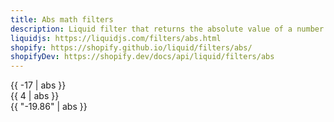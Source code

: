 ```yaml
---
title: Abs math filters
description: Liquid filter that returns the absolute value of a number.
liquidjs: https://liquidjs.com/filters/abs.html
shopify: https://shopify.github.io/liquid/filters/abs/
shopifyDev: https://shopify.dev/docs/api/liquid/filters/abs
---
```

{{ -17 | abs }}  
{{ 4 | abs }}  
{{ "-19.86" | abs }}